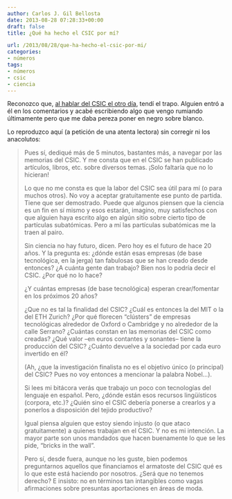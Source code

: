 ```yaml
---
author: Carlos J. Gil Bellosta
date: 2013-08-28 07:28:33+00:00
draft: false
title: ¿Qué ha hecho el CSIC por mí?

url: /2013/08/28/que-ha-hecho-el-csic-por-mi/
categories:
- números
tags:
- números
- csic
- ciencia
---
```


Reconozco que, [al hablar del CSIC el otro día](http://www.datanalytics.com/2013/08/27/el-pomelazo-del-csic), tendí el trapo. Alguien entró a él en los comentarios y acabé escribiendo algo que vengo rumiando últimamente pero que me daba pereza poner en negro sobre blanco.

Lo reproduzco aquí (a petición de una atenta lectora) sin corregir ni los anacolutos:

> Pues sí, dediqué más de 5 minutos, bastantes más, a navegar por las memorias del CSIC. Y me consta que en el CSIC se han publicado artículos, libros, etc. sobre diversos temas. ¡Solo faltaría que no lo hicieran!
>
> Lo que no me consta es que la labor del CSIC sea útil para mí (o para muchos otros). No voy a aceptar gratuitamente ese punto de partida. Tiene que ser demostrado. Puede que algunos piensen que la ciencia es un fin en sí mismo y esos estarán, imagino, muy satisfechos con que alguien haya escrito algo en algún sitio sobre cierto tipo de partículas subatómicas. Pero a mí las partículas subatómicas me la traen al pairo.
>
> Sin ciencia no hay futuro, dicen. Pero hoy es el futuro de hace 20 años. Y la pregunta es: ¿dónde están esas empresas (de base tecnológica, en la jerga) tan fabulosas que se han creado desde entonces? ¿A cuánta gente dan trabajo? Bien nos lo podría decir el CSIC. ¿Por qué no lo hace?
>
> ¿Y cuántas empresas (de base tecnológica) esperan crear/fomentar en los próximos 20 años?
>
> ¿Que no es tal la finalidad del CSIC? ¿Cuál es entonces la del MIT o la del ETH Zurich? ¿Por qué florecen “clústers” de empresas tecnológicas alrededor de Oxford o Cambridge y no alrededor de la calle Serrano? ¿Cuántas constan en las memorias del CSIC como creadas? ¿Qué valor –en euros contantes y sonantes– tiene la producción del CSIC? ¿Cuánto devuelve a la sociedad por cada euro invertido en él?
>
> (Ah, ¿que la investigación finalista no es el objetivo único (o principal) del CSIC? Pues no voy entonces a mencionar la palabra Nobel…).
>
> Si lees mi bitácora verás que trabajo un poco con tecnologías del lenguaje en español. Pero, ¿dónde están esos recursos lingüísticos (corpora, etc.)? ¿Quién sino el CSIC debería ponerse a crearlos y a ponerlos a disposición del tejido productivo?
>
> Igual piensa alguien que estoy siendo injusto (o que ataco gratuitamente) a quienes trabajan en el CSIC. Y no es mi intención. La mayor parte son unos mandados que hacen buenamente lo que se les pide, “bricks in the wall”.
>
> Pero sí, desde fuera, aunque no les guste, bien podemos preguntarnos aquellos que financiamos el armatoste del CSIC qué es lo que este está haciendo por nosotros. ¿Será que no tenemos derecho? E insisto: no en términos tan intangibles como vagas afirmaciones sobre presuntas aportaciones en áreas de moda.